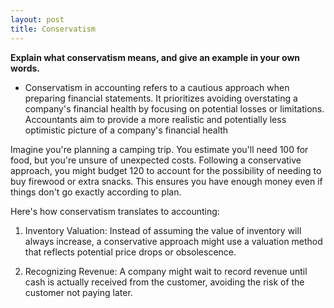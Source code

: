 ```yaml
---
layout: post
title: Conservatism
---
```


**Explain what conservatism means, and give an example in your own words.**

- Conservatism in accounting refers to a cautious approach when preparing financial statements. It prioritizes avoiding overstating a company's financial health by focusing on potential losses or limitations. Accountants aim to provide a more realistic and potentially less optimistic picture of a company's financial health

Imagine you're planning a camping trip. You estimate you'll need 100 for food, but you're unsure of unexpected costs. Following a conservative approach, you might budget 120 to account for the possibility of needing to buy firewood or extra snacks. This ensures you have enough money even if things don't go exactly according to plan.

Here's how conservatism translates to accounting:

1. Inventory Valuation: Instead of assuming the value of inventory will always increase, a conservative approach might use a valuation method that reflects potential price drops or obsolescence.

2. Recognizing Revenue: A company might wait to record revenue until cash is actually received from the customer, avoiding the risk of the customer not paying later.
